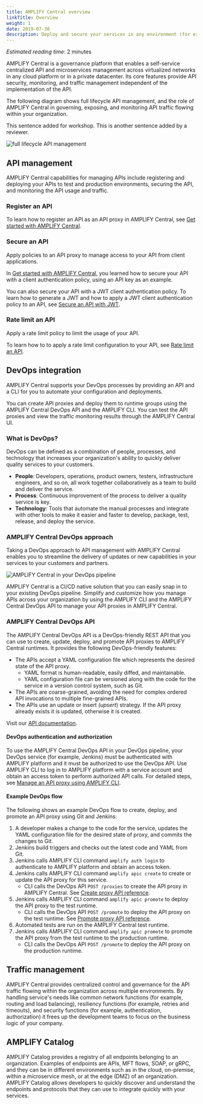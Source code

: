 ```yaml
---
title: AMPLIFY Central overview
linkTitle: Overview
weight: 1
date: 2019-07-30
description: Deploy and secure your services in any environment (for example, cloud, on-premise, and so on) and govern your APIs through a central platform that allows you to integrate your services safely and easily with both internal and external consumers.
---
```


*Estimated reading time*: 2 minutes

AMPLIFY Central is a governance platform that enables a self-service centralized API and microservices management across virtualized networks in any cloud platform or in a private datacenter. Its core features provide API security, monitoring, and traffic management independent of the implementation of the API.

The following diagram shows full lifecycle API management, and the role of AMPLIFY Central in governing, exposing, and monitoring API traffic flowing within your organization.

This sentence added for workshop. This is another sentence added by a reviewer.

![full lifecycle API management](/Images/central/api_central_overview.png)

## API management

AMPLIFY Central capabilities for managing APIs include registering and deploying your APIs to test and production environments, securing the API, and monitoring the API usage and traffic.

### Register an API

To learn how to register an API as an API proxy in AMPLIFY Central, see [Get started with AMPLIFY Central](/docs/central/quickstart/#register-an-api).

### Secure an API

Apply policies to an API proxy to manage access to your API from client applications.

In [Get started with AMPLIFY Central](/docs/central/quickstart), you learned how to secure your API with a client authentication policy, using an API key as an example.

You can also secure your API with a JWT client authentication policy. To learn how to generate a JWT and how to apply a JWT client authentication policy to an API, see [Secure an API with JWT](/docs/central/secure_api_jwt/).

### Rate limit an API

Apply a rate limit policy to limit the usage of your API.

To learn how to to apply a rate limit configuration to your API, see [Rate limit an API](/docs/central/proxy_rate_limit/).

## DevOps integration

AMPLIFY Central supports your DevOps processes by providing an API and a CLI for you to automate your configuration and deployments.

You can create API proxies and deploy them to runtime groups using the AMPLIFY Central DevOps API and the AMPLIFY CLI. You can test the API proxies and view the traffic monitoring results through the AMPLIFY Central UI.

### What is DevOps?

DevOps can be defined as a combination of people, processes, and technology that increases your organization's ability to quickly deliver quality services to your customers.

* **People**: Developers, operations, product owners, testers, infrastructure engineers, and so on, all work together collaboratively as a team to build and deliver the service.
* **Process**: Continuous improvement of the process to deliver a quality service is key.
* **Technology**: Tools that automate the manual processes and integrate with other tools to make it easier and faster to develop, package, test, release, and deploy the service.

### AMPLIFY Central DevOps approach

Taking a DevOps approach to API management with AMPLIFY Central enables you to streamline the delivery of updates or new capabilities in your services to your customers and partners.

![AMPLIFY Central in your DevOps pipeline](/Images/central/devops.png)

AMPLIFY Central is a CI/CD native solution that you can easily snap in to your existing DevOps pipeline. Simplify and customize how you manage APIs across your organization by using the AMPLIFY CLI and the AMPLIFY Central DevOps API to manage your API proxies in AMPLIFY Central.

### AMPLIFY Central DevOps API

The AMPLIFY Central DevOps API is a DevOps-friendly REST API that you can use to create, update, deploy, and promote API proxies to AMPLIFY Central runtimes. It provides the following DevOps-friendly features:

* The APIs accept a YAML configuration file which represents the desired state of the API proxy.
    * YAML format is human-readable, easily diffed, and maintainable.
    * YAML configuration file can be versioned along with the code for the service in a version control system, such as Git.
* The APIs are coarse-grained, avoiding the need for complex ordered API invocations to multiple fine-grained APIs.
* The APIs use an update or insert (*upsert*) strategy. If the API proxy already exists it is updated, otherwise it is created.

Visit our [API documentation](https://d-api.docs.stoplight.io/).

#### DevOps authentication and authorization

To use the AMPLIFY Central DevOps API in your DevOps pipeline, your DevOps service (for example, Jenkins) must be authenticated with AMPLIFY platform and it must be authorized to use the DevOps API. Use AMPLIFY CLI to log in to AMPLIFY platform with a service account and obtain an access token to perform authorized API calls. For detailed steps, see [Manage an API proxy using AMPLIFY CLI](/docs/central/cli_proxy_flow).

#### Example DevOps flow

The following shows an example DevOps flow to create, deploy, and promote an API proxy using Git and Jenkins:

1. A developer makes a change to the code for the service, updates the YAML configuration file for the desired state of proxy, and commits the changes to Git.
2. Jenkins build triggers and checks out the latest code and YAML from Git.
3. Jenkins calls AMPLIFY CLI command `amplify auth login` to authenticate to AMPLIFY platform and obtain an access token.
4. Jenkins calls AMPLIFY CLI command `amplify apic create` to create or update the API proxy for this service.
    * CLI calls the DevOps API `POST /proxies` to create the API proxy in AMPLIFY Central. See [Create proxy API reference](https://d-api.docs.stoplight.io/new-subpage/devops-api/create-proxy).
5. Jenkins calls AMPLIFY CLI command `amplify apic promote` to deploy the API proxy to the test runtime.
    * CLI calls the DevOps API `POST /promote` to deploy the API proxy on the test runtime. See [Promote proxy API reference](https://d-api.docs.stoplight.io/new-subpage/devops-api/promote-proxy).
6. Automated tests are run on the AMPLIFY Central test runtime.
7. Jenkins calls AMPLIFY CLI command `amplify apic promote` to promote the API proxy from the test runtime to the production runtime.
    * CLI calls the DevOps API `POST /promote` to deploy the API proxy on the production runtime.

## Traffic management

AMPLIFY Central provides centralized control and governance for the API traffic flowing within the organization across multiple environments. By handling service's needs like common network functions (for example, routing and load balancing), resiliency functions (for example, retries and timeouts), and security functions (for example, authentication, authorization) it frees up the development teams to focus on the business logic of your company.

## AMPLIFY Catalog

AMPLIFY Catalog provides a registry of all endpoints belonging to an organization. Examples of endpoints are APIs, MFT flows, SOAP, or gRPC, and they can be in different environments such as in the cloud, on-premise, within a microservice mesh, or at the edge (DMZ) of an organization. AMPLIFY Catalog allows developers to quickly discover and understand the endpoints and protocols that they can use to integrate quickly with your services.
